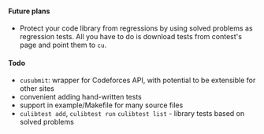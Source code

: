 #### Future plans
- Protect your code library from regressions by using solved problems as regression tests.
All you have to do is download tests from contest's page and point them to `cu`.

#### Todo
- `cusubmit`: wrapper for Codeforces API, with potential to be extensible for other sites
- convenient adding hand-written tests
- support in example/Makefile for many source files
- `culibtest add`, `culibtest run` `culibtest list` - library tests based on solved problems  

